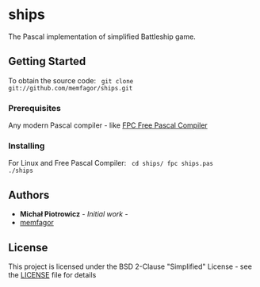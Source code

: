 # ships

The Pascal implementation of simplified Battleship game.

## Getting Started

To obtain the source code:
<code>
git clone git://github.com/memfagor/ships.git
</code>

### Prerequisites

Any modern Pascal compiler - like [FPC Free Pascal
Compiler](https://www.freepascal.org/)

### Installing

For Linux and Free Pascal Compiler:
<code>
cd ships/
fpc ships.pas
./ships
</code>

## Authors

* **Michał Piotrowicz** - *Initial work* -
* [memfagor](https://github.com/memfagor)

## License

This project is licensed under the BSD 2-Clause "Simplified" License - see the
[LICENSE](LICENSE) file for details
